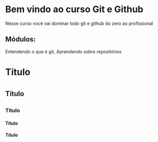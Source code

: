# Bem vindo ao curso Git e Github
Nesse curso você vai dominar todo git e github do zero ao profissional

## Módulos:
Entendendo o que é git, Aprendendo sobre repositórios

# Título <h1>
## Título <h2>
### Título <h3>
#### Título <h4>
##### Título <h5>
